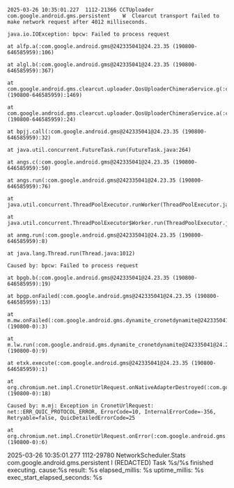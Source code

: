 	
                                                                                                    	2025-03-26 10:35:01.227  1112-21366 CCTUploader             com.google.android.gms.persistent    W  Clearcut transport failed to make network request after 4012 milliseconds.
                                                                                                    java.io.IOException: bpcw: Failed to process request
                                                                                                    	at alfp.a(:com.google.android.gms@242335041@24.23.35 (190800-646585959):106)
                                                                                                    	at algl.b(:com.google.android.gms@242335041@24.23.35 (190800-646585959):367)
                                                                                                    	at com.google.android.gms.clearcut.uploader.QosUploaderChimeraService.g(:com.google.android.gms@242335041@24.23.35 (190800-646585959):1469)
                                                                                                    	at com.google.android.gms.clearcut.uploader.QosUploaderChimeraService.a(:com.google.android.gms@242335041@24.23.35 (190800-646585959):24)
                                                                                                    	at bpjj.call(:com.google.android.gms@242335041@24.23.35 (190800-646585959):32)
                                                                                                    	at java.util.concurrent.FutureTask.run(FutureTask.java:264)
                                                                                                    	at angs.c(:com.google.android.gms@242335041@24.23.35 (190800-646585959):50)
                                                                                                    	at angs.run(:com.google.android.gms@242335041@24.23.35 (190800-646585959):76)
                                                                                                    	at java.util.concurrent.ThreadPoolExecutor.runWorker(ThreadPoolExecutor.java:1145)
                                                                                                    	at java.util.concurrent.ThreadPoolExecutor$Worker.run(ThreadPoolExecutor.java:644)
                                                                                                    	at anmg.run(:com.google.android.gms@242335041@24.23.35 (190800-646585959):8)
                                                                                                    	at java.lang.Thread.run(Thread.java:1012)
                                                                                                    Caused by: bpcw: Failed to process request
                                                                                                    	at bpgb.b(:com.google.android.gms@242335041@24.23.35 (190800-646585959):19)
                                                                                                    	at bpgp.onFailed(:com.google.android.gms@242335041@24.23.35 (190800-646585959):13)
                                                                                                    	at m.mw.onFailed(:com.google.android.gms.dynamite_cronetdynamite@242335041@24.23.35 (190800-0):3)
                                                                                                    	at m.lw.run(:com.google.android.gms.dynamite_cronetdynamite@242335041@24.23.35 (190800-0):9)
                                                                                                    	at etxk.execute(:com.google.android.gms@242335041@24.23.35 (190800-646585959):1)
                                                                                                    	at org.chromium.net.impl.CronetUrlRequest.onNativeAdapterDestroyed(:com.google.android.gms.dynamite_cronetdynamite@242335041@24.23.35 (190800-0):18)
                                                                                                    Caused by: m.mj: Exception in CronetUrlRequest: net::ERR_QUIC_PROTOCOL_ERROR, ErrorCode=10, InternalErrorCode=-356, Retryable=false, QuicDetailedErrorCode=25
                                                                                                    	at org.chromium.net.impl.CronetUrlRequest.onError(:com.google.android.gms.dynamite_cronetdynamite@242335041@24.23.35 (190800-0):6)
2025-03-26 10:35:01.277  1112-29780 NetworkScheduler.Stats  com.google.android.gms.persistent    I  (REDACTED) Task %s/%s finished executing. cause:%s result: %s elapsed_millis: %s uptime_millis: %s exec_start_elapsed_seconds: %s

